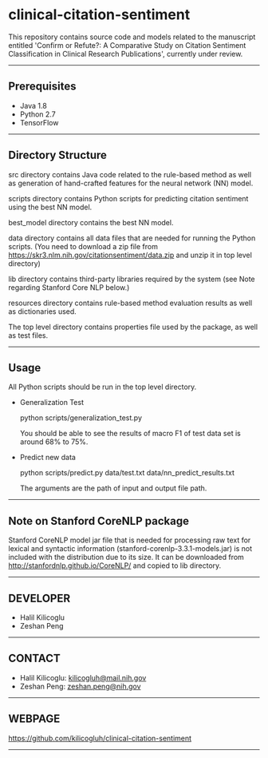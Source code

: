 # clinical-citation-sentiment
This repository contains source code and models related to the manuscript entitled
'Confirm or Refute?: A Comparative Study on Citation Sentiment Classification in
Clinical Research Publications', currently under review.


------------------------
Prerequisites
------------------------
- Java 1.8
- Python 2.7
- TensorFlow

------------------------
Directory Structure
------------------------
src directory contains Java code related to the rule-based method as well as
generation of hand-crafted features for the neural network (NN) model.

scripts directory contains Python scripts for predicting citation sentiment
using the best NN model.

best_model directory contains the best NN model.

data directory contains all data files that are needed for running the Python scripts.
(You need to download a zip file from https://skr3.nlm.nih.gov/citationsentiment/data.zip and unzip it in top level directory)

lib directory contains third-party libraries required by the system (see Note
regarding Stanford Core NLP below.)

resources directory contains rule-based method evaluation results as well as
dictionaries used.

The top level directory contains properties file used by the package, as well as
test files.


------------------------
Usage
------------------------
All Python scripts should be run in the top level directory.
- Generalization Test

  python scripts/generalization_test.py
  
  You should be able to see the results of macro F1 of test data set is around 68% to 75%.

- Predict new data
  
  python scripts/predict.py data/test.txt data/nn_predict_results.txt

  The arguments are the path of input and output file path.


--------------------------------
Note on Stanford CoreNLP package
--------------------------------
Stanford CoreNLP model jar file that is needed for processing raw text
for lexical and syntactic information (stanford-corenlp-3.3.1-models.jar) is
not included with the distribution due to its size. It can be downloaded from
http://stanfordnlp.github.io/CoreNLP/ and copied to lib directory.


------------------------
DEVELOPER
------------------------

- Halil Kilicoglu
- Zeshan Peng


---------
CONTACT
---------

- Halil Kilicoglu:      kilicogluh@mail.nih.gov
- Zeshan Peng:			zeshan.peng@nih.gov


---------
WEBPAGE
---------

https://github.com/kilicogluh/clinical-citation-sentiment

---------------------------------------------------------------------------
